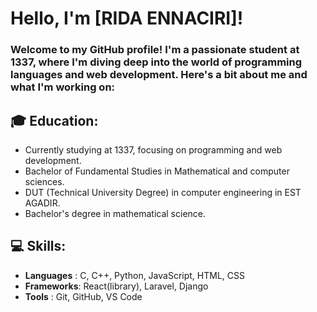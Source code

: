 # Hello, I'm [RIDA ENNACIRI]!

### Welcome to my GitHub profile! I'm a passionate student at 1337, where I'm diving deep into the world of programming languages and web development. Here's a bit about me and what I'm working on:

## 🎓 **Education**:
  - Currently studying at 1337, focusing on programming and web development.
  - Bachelor of Fundamental Studies in Mathematical and computer sciences.
  - DUT (Technical University Degree) in computer engineering in EST AGADIR.
  - Bachelor's degree in mathematical science.
## 💻 **Skills**:
  - **Languages** :  C, C++, Python, JavaScript, HTML, CSS
  - **Frameworks**:  React(library), Laravel, Django
  - **Tools**     :  Git, GitHub, VS Code

